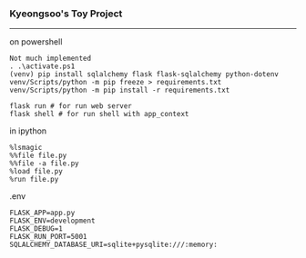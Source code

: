 ### Kyeongsoo's Toy Project
---

on powershell

```
Not much implemented
. .\activate.ps1
(venv) pip install sqlalchemy flask flask-sqlalchemy python-dotenv
venv/Scripts/python -m pip freeze > requirements.txt
venv/Scripts/python -m pip install -r requirements.txt

flask run # for run web server
flask shell # for run shell with app_context
```

in ipython

```
%lsmagic
%%file file.py
%%file -a file.py
%load file.py
%run file.py
```

.env 

```
FLASK_APP=app.py
FLASK_ENV=development
FLASK_DEBUG=1
FLASK_RUN_PORT=5001
SQLALCHEMY_DATABASE_URI=sqlite+pysqlite:///:memory:
```
